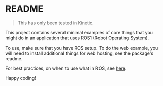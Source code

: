 README
======

> This has only been tested in Kinetic.

This project contains several minimal examples of core things that you might do in an application that uses ROS1 (Robot Operating System).  

To use, make sure that you have ROS setup.  To do the web example, you will need to install additional things for web hosting, see the package's readme.

For best practices, on when to use what in ROS, see [here](https://github.com/leggedrobotics/ros_best_practices/wiki).

Happy coding!
